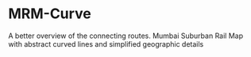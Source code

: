 # MRM-Curve
A better overview of the connecting routes. Mumbai Suburban Rail Map with abstract curved lines and simplified geographic details
